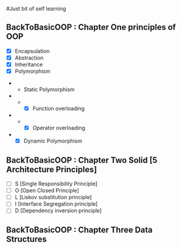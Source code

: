 #Just bit of self learning 

## BackToBasicOOP : Chapter One principles of OOP  
- [X] Encapsulation
- [X] Abstraction
- [X] Inheritance
- [X] Polymorphism
- - Static Polymorphism 
- - - [X] Function overloading
- - - [X] Operator overloading
- - [X] Dynamic Polymorphism

## BackToBasicOOP : Chapter Two Solid [5 Architecture Principles] 
- [ ] S [Single Responsibility Principle]
- [ ] O [Open Closed Principle]
- [ ] L [Liskov substitution principle]
- [ ] I [Interface Segregation principle]
- [ ] D [Dependency inversion principle]

## BackToBasicOOP : Chapter Three Data Structures
